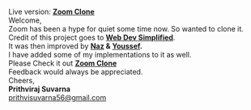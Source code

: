 Live version: <a href="https://intense-forest-30530.herokuapp.com/"><b>Zoom Clone</b></a><br>
Welcome,<br>
Zoom has been a hype for quiet some time now. So wanted to clone it.
Credit of this project goes to <b><a href="https://www.youtube.com/watch?v=DvlyzDZDEq4">Web Dev Simplified<a/></b>.<br>
It was then improved by <b><a href="https://www.instagram.com/nazdumanskyy/">Naz</a> & <a href="https://www.instagram.com/youcef.dev/">Youssef</a>.</b><br>
I have added some of my implementations to it as well.<br>
Please Check it out <a href="https://intense-forest-30530.herokuapp.com/"><b>Zoom Clone</b></a><br>
Feedback would always be appreciated.<br>
Cheers,<br>
<b>Prithviraj Suvarna</b><br>
prithvisuvarna56@gmail.com
